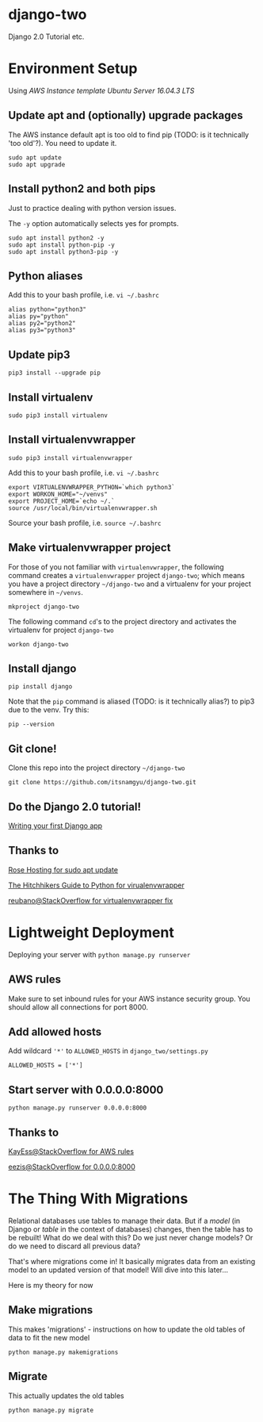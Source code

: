 # django-two
Django 2.0 Tutorial etc.

# Environment Setup
Using _AWS Instance template Ubuntu Server 16.04.3 LTS_

## Update apt and (optionally) upgrade packages
The AWS instance default apt is too old to find pip (TODO: is it technically 'too old'?). You need to update it.
```
sudo apt update
sudo apt upgrade
```

## Install python2 and both pips
Just to practice dealing with python version issues.

The `-y` option automatically selects yes for prompts.

```
sudo apt install python2 -y
sudo apt install python-pip -y
sudo apt install python3-pip -y
```

## Python aliases
Add this to your bash profile, i.e. `vi ~/.bashrc`
```
alias python="python3"
alias py="python"
alias py2="python2"
alias py3="python3"
```
## Update pip3
```
pip3 install --upgrade pip
```

## Install virtualenv
```
sudo pip3 install virtualenv
```

## Install virtualenvwrapper
```
sudo pip3 install virtualenvwrapper
```
Add this to your bash profile, i.e. `vi ~/.bashrc`
```
export VIRTUALENVWRAPPER_PYTHON=`which python3`
export WORKON_HOME="~/venvs"
export PROJECT_HOME=`echo ~/.`
source /usr/local/bin/virtualenvwrapper.sh
```
Source your bash profile, i.e. `source ~/.bashrc`

## Make virtualenvwrapper project
For those of you not familiar with `virtualenvwrapper`, the following command creates a `virtualenvwrapper` project `django-two`; which means you have a project directory `~/django-two` and a virtualenv for your project somewhere in `~/venvs`.
```
mkproject django-two
```
The following command `cd`'s to the project directory and activates the virtualenv for project `django-two`
```
workon django-two
```

## Install django
```
pip install django
```
Note that the `pip` command is aliased (TODO: is it technically alias?) to pip3 due to the venv. Try this:
```
pip --version
```

## Git clone!
Clone this repo into the project directory `~/django-two`
```
git clone https://github.com/itsnamgyu/django-two.git
```

## Do the Django 2.0 tutorial!
[Writing your first Django app](https://docs.djangoproject.com/en/2.0/intro/tutorial01/)

## Thanks to
[Rose Hosting for sudo apt update](https://www.rosehosting.com/blog/how-to-install-pip-on-ubuntu-16-04/)

[The Hitchhikers Guide to Python for virualenvwrapper](http://docs.python-guide.org/en/latest/dev/virtualenvs/)

[reubano@StackOverflow for virtualenvwrapper fix](https://stackoverflow.com/questions/11507186/python-virtualenv-no-module-named-virtualenvwrapper-hook-loader)

# Lightweight Deployment
Deploying your server with `python manage.py runserver`

## AWS rules
Make sure to set inbound rules for your AWS instance security group. You should allow all connections for port 8000.

## Add allowed hosts
Add wildcard `'*'` to `ALLOWED_HOSTS` in `django_two/settings.py`
```
ALLOWED_HOSTS = ['*']
```

## Start server with  0.0.0.0:8000
```
python manage.py runserver 0.0.0.0:8000  
```

## Thanks to
[KayEss@StackOverflow for AWS rules](https://stackoverflow.com/questions/9865621/connecting-to-ec2-django-development-server)

[eezis@StackOverflow for 0.0.0.0:8000](https://stackoverflow.com/questions/9865621/connecting-to-ec2-django-development-server)

# The Thing With Migrations
Relational databases use tables to manage their data. But if a _model_ (in Django or _table_ in the context of databases) changes, then the table has to be rebuilt! What do we deal with this? Do we just never change models? Or do we need to discard all previous data?

That's where migrations come in! It basically migrates data from an existing model to an updated version of that model! Will dive into this later...

Here is my theory for now

## Make migrations
This makes 'migrations' - instructions on how to update the old tables of data to fit the new model
```
python manage.py makemigrations
```

## Migrate
This actually updates the old tables
```
python manage.py migrate
```
